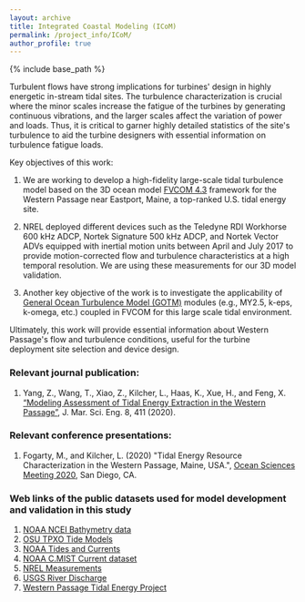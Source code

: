 ```yaml
---
layout: archive
title: Integrated Coastal Modeling (ICoM)
permalink: /project_info/ICoM/
author_profile: true
---
```


{% include base_path %}

Turbulent flows have strong implications for turbines' design in highly energetic in-stream tidal sites. The turbulence characterization is crucial where the minor scales increase the fatigue of the turbines by generating continuous vibrations, and the larger scales affect the variation of power and loads. Thus, it is critical to garner highly detailed statistics of the site's turbulence to aid the turbine designers with essential information on turbulence fatigue loads.

Key objectives of this work:

1. We are working to develop a high-fidelity large-scale tidal turbulence model based on the 3D ocean model [FVCOM 4.3](http://fvcom.smast.umassd.edu/fvcom/) framework for the Western Passage near Eastport, Maine, a top-ranked U.S. tidal energy site.

2. NREL deployed different devices such as the Teledyne RDI Workhorse 600 kHz ADCP, Nortek Signature 500 kHz ADCP, and Nortek Vector ADVs equipped with inertial motion units between April and July 2017 to provide motion-corrected flow and turbulence characteristics at a high temporal resolution. We are using these measurements for our 3D model validation.  

3. Another key objective of the work is to investigate the applicability of [General Ocean Turbulence Model (GOTM)](https://gotm.net/portfolio/) modules (e.g., MY2.5, k-eps, k-omega, etc.) coupled in FVCOM for this large scale tidal environment.  

Ultimately, this work will provide essential information about Western Passage's flow and turbulence conditions, useful for the turbine deployment site selection and device design.

### Relevant journal publication:

1. Yang, Z., Wang, T., Xiao, Z., Kilcher, L., Haas, K., Xue, H., and Feng, X. [“Modeling Assessment of Tidal Energy Extraction in the Western Passage”](https://www.mdpi.com/735296),  J. Mar. Sci. Eng. 8, 411 (2020).

### Relevant conference presentations:

1. Fogarty, M., and Kilcher, L. (2020) "Tidal Energy Resource Characterization in the Western Passage, Maine, USA.", [Ocean Sciences Meeting 2020](https://agu.confex.com/agu/osm20/meetingapp.cgi/Paper/641546), San Diego, CA.

### Web links of the public datasets used for model development and validation in this study

1. [NOAA NCEI Bathymetry data](https://www.ncei.noaa.gov/)
2. [OSU TPXO Tide Models](https://www.tpxo.net/home)
3. [NOAA Tides and Currents](https://tidesandcurrents.noaa.gov/)
4. [NOAA C.MIST Current dataset](https://cmist.noaa.gov/cmist/requests/stations.do)
5. [NREL Measurements](https://www.osti.gov/dataexplorer/biblio/dataset/1635227)
6. [USGS River Discharge](https://waterdata.usgs.gov/nwis)
7. [Western Passage Tidal Energy Project](https://tethys.pnnl.gov/project-sites/western-passage-tidal-energy-project)
